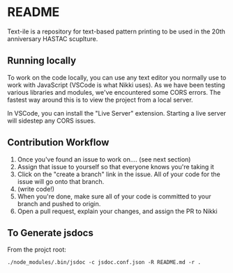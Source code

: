 # README
Text-ile is a repository for text-based pattern printing to be used in the 20th anniversary HASTAC scuplture.

## Running locally
To work on the code locally, you can use any text editor you normally use to work with JavaScript (VSCode is what Nikki uses).  As we have been testing various libraries and modules, we've encountered some CORS errors.  The fastest way around this is to view the project from a local server.

In VSCode, you can install the "Live Server" extension.  Starting a live server will sidestep any CORS issues.


## Contribution Workflow
1. Once you've found an issue to work on.... (see next section)
2. Assign that issue to yourself so that everyone knows you're taking it
3. Click on the "create a branch" link in the issue.  All of your code for the issue will go onto that branch.
4. (write code!)
5. When you're done, make sure all of your code is committed to your branch and pushed to origin. 
6. Open a pull request, explain your changes, and assign the PR to Nikki



## To Generate jsdocs
From the projct root: 

```
./node_modules/.bin/jsdoc -c jsdoc.conf.json -R README.md -r . 
```